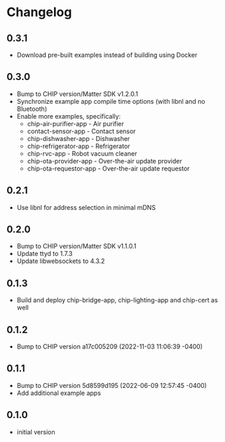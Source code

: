 # Changelog

## 0.3.1

- Download pre-built examples instead of building using Docker

## 0.3.0

- Bump to CHIP version/Matter SDK v1.2.0.1
- Synchronize example app compile time options (with libnl and no Bluetooth)
- Enable more examples, specifically:
  - chip-air-purifier-app - Air purifier
  - contact-sensor-app - Contact sensor
  - chip-dishwasher-app - Dishwasher
  - chip-refrigerator-app - Refrigerator
  - chip-rvc-app - Robot vacuum cleaner
  - chip-ota-provider-app - Over-the-air update provider
  - chip-ota-requestor-app - Over-the-air update requestor

## 0.2.1

- Use libnl for address selection in minimal mDNS

## 0.2.0

- Bump to CHIP version/Matter SDK v1.1.0.1
- Update ttyd to 1.7.3
- Update libwebsockets to 4.3.2

## 0.1.3

- Build and deploy chip-bridge-app, chip-lighting-app and chip-cert as well

## 0.1.2

- Bump to CHIP version a17c005209 (2022-11-03 11:06:39 -0400)

## 0.1.1

- Bump to CHIP version 5d8599d195 (2022-06-09 12:57:45 -0400)
- Add additional example apps

## 0.1.0

- initial version
